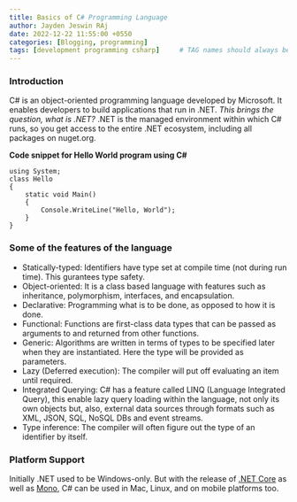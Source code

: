```yaml
---
title: Basics of C# Programming Language
author: Jayden Jeswin RAj
date: 2022-12-22 11:55:00 +0550
categories: [Blogging, programming]
tags: [development programming csharp]     # TAG names should always be lowercase
---
```


### Introduction
C# is an object-oriented programming language developed by Microsoft. It enables developers to build applications that run in .NET.
*This brings the question, what is .NET?*
.NET is the managed environment within which C# runs, so you get access to the entire .NET ecosystem, including all packages on nuget.org.

**Code snippet for Hello World program using C#**
```
using System;
class Hello
{
    static void Main()
    {
        Console.WriteLine("Hello, World");
    }
}
```

### Some of the features of the language
- Statically-typed: Identifiers have type set at compile time (not during run time). This gurantees type safety.
- Object-oriented: It is a class based language with features such as inheritance, polymorphism, interfaces, and encapsulation.
- Declarative: Programming what is to be done, as opposed to how it is done.
- Functional: Functions are first-class data types that can be passed as arguments to and returned from other functions.
- Generic: Algorithms are written in terms of types to be specified later when they are instantiated. Here the type will be provided as parameters.
- Lazy (Deferred execution): The compiler will put off evaluating an item until required.
- Integrated Querying: C# has a feature called LINQ (Language Integrated Query), this enable lazy query loading within the language, not only its own objects but, also, external data sources through formats such as XML, JSON, SQL, NoSQL DBs and event streams.
- Type inference: The compiler will often figure out the type of an identifier by itself.

### Platform Support
Initially .NET used to be Windows-only. But with the release of [.NET Core](https://www.microsoft.com/net/core) as well as [Mono](http://www.mono-project.com/), C# can be used in Mac, Linux, and on mobile platforms too.
